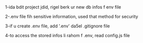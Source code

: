 1-ida bdit project jdid, rigel berk ur new db infos f env file

2-.env file fih sensitive information, used that method for security

3-if u create .env file, add '.env' da5el .gitignore file

4-to access the stored infos li rahom f .env, read config.js file
